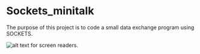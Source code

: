 # Sockets_minitalk
The purpose of this project is to code a small data exchange program using SOCKETS.

![alt text for screen readers](https://media.geeksforgeeks.org/wp-content/uploads/20220330131350/StatediagramforserverandclientmodelofSocketdrawio2-448x660.png "Socket Programming in C").
